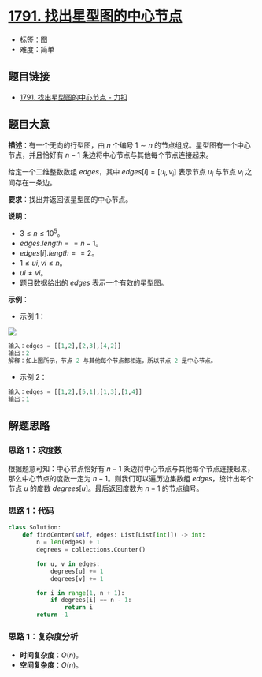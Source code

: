 # [1791. 找出星型图的中心节点](https://leetcode.cn/problems/find-center-of-star-graph/)

- 标签：图
- 难度：简单

## 题目链接

- [1791. 找出星型图的中心节点 - 力扣](https://leetcode.cn/problems/find-center-of-star-graph/)

## 题目大意

**描述**：有一个无向的行型图，由 $n$ 个编号 $1 \sim n$  的节点组成。星型图有一个中心节点，并且恰好有 $n - 1$ 条边将中心节点与其他每个节点连接起来。

给定一个二维整数数组 $edges$，其中 $edges[i] = [u_i, v_i]$ 表示节点 $u_i$ 与节点 $v_i$ 之间存在一条边。

**要求**：找出并返回该星型图的中心节点。

**说明**：

- $3 \le n \le 10^5$。
- $edges.length == n - 1$。
- $edges[i].length == 2$。
- $1 \le ui, vi \le n$。
- $ui \ne vi$。
- 题目数据给出的 $edges$ 表示一个有效的星型图。

**示例**：

- 示例 1：

![](https://assets.leetcode-cn.com/aliyun-lc-upload/uploads/2021/03/14/star_graph.png)

```python
输入：edges = [[1,2],[2,3],[4,2]]
输出：2
解释：如上图所示，节点 2 与其他每个节点都相连，所以节点 2 是中心节点。
```

- 示例 2：

```python
输入：edges = [[1,2],[5,1],[1,3],[1,4]]
输出：1
```

## 解题思路

### 思路 1：求度数

根据题意可知：中心节点恰好有 $n - 1$ 条边将中心节点与其他每个节点连接起来，那么中心节点的度数一定为 $n - 1$。则我们可以遍历边集数组 $edges$，统计出每个节点 $u$ 的度数 $degrees[u]$。最后返回度数为 $n - 1$ 的节点编号。

### 思路 1：代码

```python
class Solution:
    def findCenter(self, edges: List[List[int]]) -> int:
        n = len(edges) + 1
        degrees = collections.Counter()

        for u, v in edges:
            degrees[u] += 1
            degrees[v] += 1

        for i in range(1, n + 1):
            if degrees[i] == n - 1:
                return i
        return -1
```

### 思路 1：复杂度分析

- **时间复杂度**：$O(n)$。
- **空间复杂度**：$O(n)$。
